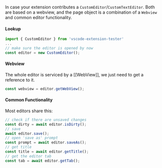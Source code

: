 In case your extension contributes a `CustomEditor`/`CustomTextEditor`. Both are based on a webview, and the page object is a combination of a `Webview` and common editor functionality.

#### Lookup

```typescript
import { CustomEditor } from 'vscode-extension-tester'
...
// make sure the editor is opened by now
const editor = new CustomEditor();
```

#### Webview

The whole editor is serviced by a [[WebView]], we just need to get a reference to it.

```typescript
const webview = editor.getWebView();
```

#### Common Functionality

Most editors share this:

```typescript
// check if there are unsaved changes
const dirty = await editor.isDirty();
// save
await editor.save();
// open 'save as' prompt
const prompt = await editor.saveAs();
// get title
const title = await editor.getTitle();
// get the editor tab
const tab = await editor.getTab();
```

